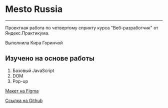 # Mesto Russia
---
Проектная работа по четвертому спринту курса "Веб-разработчик" от Яндекс.Практикума.

Выполнила Кира Горинчой

**Изучено на основе работы**
---
1. Базовый JavaScript
2. DOM
3. Pop-up

[Макет на Figma](https://www.figma.com/file/2cn9N9jSkmxD84oJik7xL7/JavaScript.-Sprint-4?node-id=28212%3A2)

[Ссылка на Github](https://paradoxicallly.github.io/mesto/)